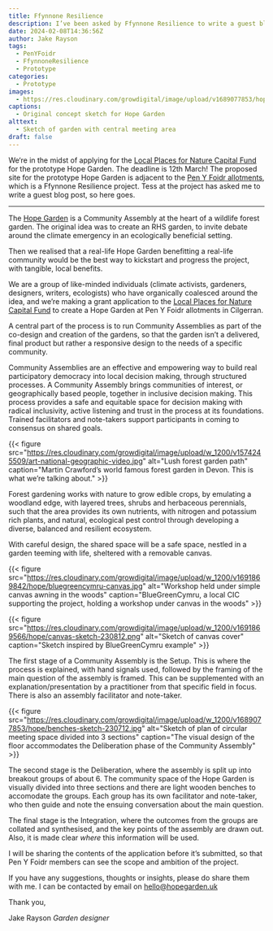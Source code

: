 ```yaml
---
title: Ffynnone Resilience
description: I’ve been asked by Ffynnone Resilience to write a guest blog post about the Hope Garden, which hopefully will be sited at Pen Y Foidr allotments in Cilgerran, funding willing
date: 2024-02-08T14:36:56Z
author: Jake Rayson
tags: 
  - PenYFoidr
  - FfynnoneResilience
  - Prototype
categories: 
  - Prototype
images: 
  - https://res.cloudinary.com/growdigital/image/upload/v1689077853/hope/garden-sketch-230711.jpg
captions: 
  - Original concept sketch for Hope Garden
alttext: 
  - Sketch of garden with central meeting area
draft: false
---
```


We‘re in the midst of applying for the [Local Places for Nature Capital Fund](https://www.heritagefund.org.uk/funding/local-places-nature) for the prototype Hope Garden. The deadline is 12th March! The proposed site for the prototype Hope Garden is adjacent to the [Pen Y Foidr allotments](https://ffynnoneresilience.org.uk/penyfoidr/), which is a Ffynnone Resilience project. Tess at the project has asked me to write a guest blog post, so here goes. 

---

The [Hope Garden](https://hopegarden.uk) is a Community Assembly at the heart of a wildlife forest garden. The original idea was to create an RHS garden, to invite debate around the climate emergency in an ecologically beneficial setting. 

Then we realised that a real-life Hope Garden benefitting a real-life community would be the best way to kickstart and progress the project, with tangible, local benefits.

We are a group of like-minded individuals (climate activists, gardeners, designers, writers, ecologists) who have organically coalesced around the idea, and we’re making a grant application to the [Local Places for Nature Capital Fund](https://www.heritagefund.org.uk/funding/local-places-nature) to create a Hope Garden at Pen Y Foidr allotments in Cilgerran. 

A central part of the process is to run Community Assemblies as part of the co-design and creation of the gardens, so that the garden isn’t a delivered, final product but rather a responsive design to the needs of a specific community.

Community Assemblies are an effective and empowering way to build real participatory democracy into local decision making, through structured processes. A Community Assembly  brings communities of interest, or geographically based people, together in inclusive decision making. This process provides a safe and equitable space for decision making with radical inclusivity, active listening and trust in the process at its foundations. Trained facilitators and note-takers support participants in coming to consensus on shared goals.

{{< figure src="https://res.cloudinary.com/growdigital/image/upload/w_1200/v1574245509/art-national-geographic-video.jpg" alt="Lush forest garden path" caption="Martin Crawford’s world famous forest garden in Devon. This is what we’re talking about." >}}

Forest gardening works with nature to grow edible crops, by emulating a woodland edge, with layered trees, shrubs and herbaceous perennials, such that the area provides its own nutrients, with nitrogen and potassium rich plants, and natural, ecological pest control through developing a diverse, balanced and resilient ecosystem.

With careful design, the shared space will be a safe space, nestled in a garden teeming with life, sheltered with a removable canvas.

{{< figure src="https://res.cloudinary.com/growdigital/image/upload/w_1200/v1691869842/hope/bluegreencymru-canvas.jpg" alt="Workshop held under simple canvas awning in the woods" caption="BlueGreenCymru, a local CIC supporting the project, holding a workshop under canvas in the woods" >}}

{{< figure src="https://res.cloudinary.com/growdigital/image/upload/w_1200/v1691869566/hope/canvas-sketch-230812.png" alt="Sketch of canvas cover" caption="Sketch inspired by BlueGreenCymru example" >}}

The first stage of a Community Assembly is the Setup. This is where the process is explained, with hand signals used, followed by the framing of the main question of the assembly is framed. This can be supplemented with an explanation/presentation by a practitioner from that specific field in focus. There is also an assembly facilitator and note-taker.

{{< figure src="https://res.cloudinary.com/growdigital/image/upload/w_1200/v1689077853/hope/benches-sketch-230712.jpg" alt="Sketch of plan of circular meeting space divided into 3 sections" caption="The visual design of the floor accommodates the Deliberation phase of the Community Assembly" >}}

The second stage is the Deliberation, where the assembly is split up into breakout groups of about 6. The community space of the Hope Garden is visually divided into three sections and there are light wooden benches to accomodate the groups. Each group has its own facilitator and note-taker, who then guide and note the ensuing conversation about the main question.

The final stage is the Integration, where the outcomes from the groups are collated and synthesised, and the key points of the assembly are drawn out. Also, it is made clear _where_ this information will be used.

I will be sharing the contents of the application before it’s submitted, so that Pen Y Foidr members can see the scope and ambition of the project. 

If you have any suggestions, thoughts or insights, please do share them with me. I can be contacted by email on <hello@hopegarden.uk> 

Thank you, 

Jake Rayson
_Garden designer_
